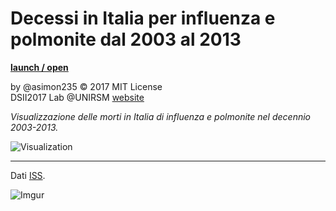 # Decessi in Italia per influenza e polmonite dal 2003 al 2013
**[launch / open](https://github.com/dsii-2017-unirsm/dsii-2017-unirsm.github.io/tree/master/asimo235)**

by @asimon235 © 2017 MIT License  
DSII2017 Lab @UNIRSM [website](http://dsii-2017-unirsm.github.io)

*Visualizzazione delle morti in Italia di influenza e polmonite nel decennio 2003-2013.*

![Visualization](http://i.imgur.com/ooEUiP6.png)

----

Dati [ISS](https://www.iss.it/site/mortalita/Scripts/Uscita.asp).

![Imgur](http://i.imgur.com/901Hah7.png)

